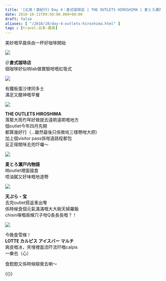 ```yaml
---
title: '[広島！食紀行] Day 4：倉式珈琲店 | THE OUTLETS HIROSHIMA | 麦とろ瀬戸内物語 | 天ぷら・宝'
date: 2018-10-11T09:58:00.000+08:00
draft: false
aliases: [ "/2018/10/day-4-outlets-hiroshima.html" ]
tags : [travel-日本-廣島]
---
```


美妙嘅早晨係由一杯好咖啡開始  

![](/images/hiroshima4.jpg)

＠**倉式珈琲店**  
個咖啡好似响lab做實驗咁嘅虹吸式  

![](https://c2.staticflickr.com/2/1928/44246405825_6cd4cc23ee_z.jpg)

有鐵板蛋沙律同多士  
滿足又醒神嘅早餐  

![](https://c2.staticflickr.com/2/1917/44246406325_2ff20739cd_z.jpg)

**THE OUTLETS HIROSHIMA**  
落緊大雨冇咩好做就去遠啲遠啲嘅地方  
個outlet今年四月先開  
都算幾好行（...雖然最後只係敗咗三樣嘢咁大把）  
加上個visitor pass係咁遠路程都包  
反正得閒咪去兜吓囉～  

![](https://c2.staticflickr.com/2/1980/43343982930_e0e9be1193_z.jpg)

**麦とろ瀬戸内物語**  
响outlet裡面搵食  
唔油膩又好味嘅地道嘢  

![](https://c2.staticflickr.com/2/1922/43343983610_d6bd9745f9_z.jpg)

**天ぷら・宝**  
去完outlet搭返車出嚟  
係時候食個元氣滿滿嘅大大碗天婦羅飯  
chisin㗎嗰兩條穴子咁Q長長長嘅？！  

![](https://c2.staticflickr.com/2/1927/44246407155_e74c74bff9_z.jpg)

今晚食雪條！  
**LOTTE カルピス アイスバー マルチ**  
爽皮嘅冰，夾埋裡面流吓流吓嘅calpis  
一樂也（心）  
  
  
食飽飽又係時候瞓覺去喇～  
  

{{<hiroshima>}}

